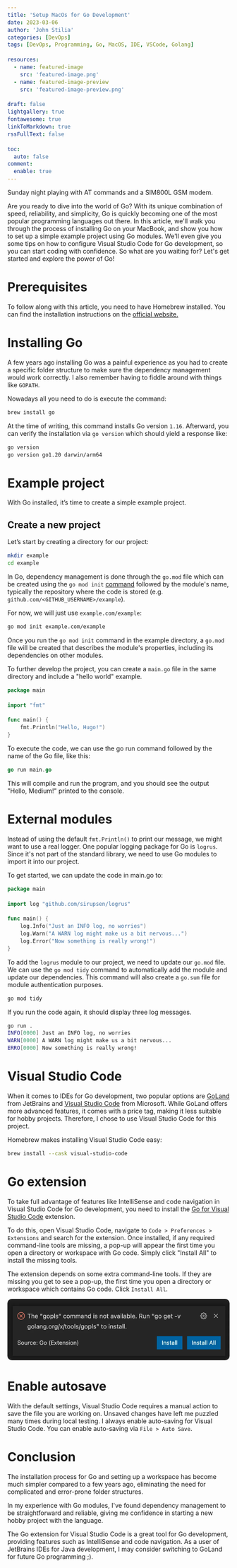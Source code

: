 ```yaml
---
title: 'Setup MacOs for Go Development'
date: 2023-03-06
author: 'John Stilia'
categories: [DevOps]
tags: [DevOps, Programming, Go, MacOS, IDE, VSCode, Golang]

resources:
  - name: featured-image
    src: 'featured-image.png'
  - name: featured-image-preview
    src: 'featured-image-preview.png'

draft: false
lightgallery: true
fontawesome: true
linkToMarkdown: true
rssFullText: false

toc:
  auto: false
comment:
  enable: true
---
```


<style>
img {
    box-shadow: inset 1px 1px 6px #fff;
    -moz-border-radius:25px;
    border-radius:10px;
}
</style>

Sunday night playing with AT commands and a SIM800L GSM modem.

<!--more-->

Are you ready to dive into the world of Go? With its unique combination of speed, reliability, and simplicity, Go is quickly becoming one of the most popular programming languages out there. In this article, we'll walk you through the process of installing Go on your MacBook, and show you how to set up a simple example project using Go modules. We'll even give you some tips on how to configure Visual Studio Code for Go development, so you can start coding with confidence. So what are you waiting for? Let's get started and explore the power of Go!

# Prerequisites

To follow along with this article, you need to have Homebrew installed. You can find the installation instructions on the [official website.](https://brew.sh/)

# Installing Go

A few years ago installing Go was a painful experience as you had to create a specific folder structure to make sure the dependency management would work correctly. I also remember having to fiddle around with things like `GOPATH`.

Nowadays all you need to do is execute the command:

```bash
brew install go
```

At the time of writing, this command installs Go version `1.16`. Afterward, you can verify the installation via `go version` which should yield a response like:

```bash
go version
go version go1.20 darwin/arm64
```

# Example project

With Go installed, it’s time to create a simple example project.

## Create a new project

Let’s start by creating a directory for our project:

```bash
mkdir example
cd example
```

In Go, dependency management is done through the `go.mod` file which can be created using the `go mod init` [command](https://golang.org/ref/mod#go-mod-init) followed by the module's name, typically the repository where the code is stored (e.g. `github.com/<GITHUB_USERNAME>/example`).

For now, we will just use `example.com/example`:

```bash
go mod init example.com/example
```

Once you run the `go mod init` command in the example directory, a `go.mod` file will be created that describes the module's properties, including its dependencies on other modules.

To further develop the project, you can create a `main.go` file in the same directory and include a "hello world" example.

```go
package main

import "fmt"

func main() {
    fmt.Println("Hello, Hugo!")
}
```

To execute the code, we can use the go run command followed by the name of the Go file, like this:

```go
go run main.go
```

This will compile and run the program, and you should see the output "Hello, Medium!" printed to the console.

# External modules

Instead of using the default `fmt.Println()` to print our message, we might want to use a real logger. One popular logging package for Go is `logrus`. Since it's not part of the standard library, we need to use Go modules to import it into our project.

To get started, we can update the code in main.go to:

```go
package main

import log "github.com/sirupsen/logrus"

func main() {
	log.Info("Just an INFO log, no worries")
	log.Warn("A WARN log might make us a bit nervous...")
	log.Error("Now something is really wrong!")
}
```

To add the `logrus` module to our project, we need to update our `go.mod` file. We can use the `go mod tidy` command to automatically add the module and update our dependencies. This command will also create a `go.sum` file for module authentication purposes.

```bash
go mod tidy
```

If you run the code again, it should display three log messages.

```bash
go run .
INFO[0000] Just an INFO log, no worries
WARN[0000] A WARN log might make us a bit nervous...
ERRO[0000] Now something is really wrong!
```

# Visual Studio Code

When it comes to IDEs for Go development, two popular options are [GoLand](https://www.jetbrains.com/go/) from JetBrains and [Visual Studio Code](https://code.visualstudio.com/) from Microsoft. While GoLand offers more advanced features, it comes with a price tag, making it less suitable for hobby projects. Therefore, I chose to use Visual Studio Code for this project.

Homebrew makes installing Visual Studio Code easy:

```bash
brew install --cask visual-studio-code
```

# Go extension

To take full advantage of features like IntelliSense and code navigation in Visual Studio Code for Go development, you need to install the [Go for Visual Studio Code](https://marketplace.visualstudio.com/items?itemName=golang.go) extension.

To do this, open Visual Studio Code, navigate to `Code > Preferences > Extensions` and search for the extension. Once installed, if any required command-line tools are missing, a pop-up will appear the first time you open a directory or workspace with Go code. Simply click "Install All" to install the missing tools.

The extension depends on some extra command-line tools. If they are missing you get to see a pop-up, the first time you open a directory or workspace which contains Go code. Click `Install All`.

![vscode-pop-up.webp](vscode-pop-up.webp)

# Enable autosave

With the default settings, Visual Studio Code requires a manual action to save the file you are working on. Unsaved changes have left me puzzled many times during local testing. I always enable auto-saving for Visual Studio Code. You can enable auto-saving via `File > Auto Save`.

# Conclusion

The installation process for Go and setting up a workspace has become much simpler compared to a few years ago, eliminating the need for complicated and error-prone folder structures.

In my experience with Go modules, I've found dependency management to be straightforward and reliable, giving me confidence in starting a new hobby project with the language.

The Go extension for Visual Studio Code is a great tool for Go development, providing features such as IntelliSense and code navigation. As a user of JetBrains IDEs for Java development, I may consider switching to GoLand for future Go programming ;).
